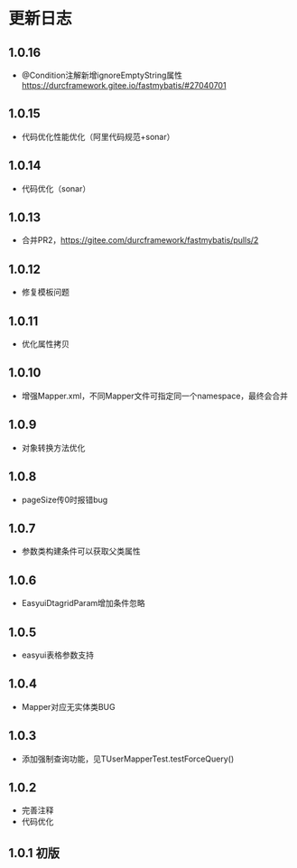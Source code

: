 # 更新日志

## 1.0.16

- @Condition注解新增ignoreEmptyString属性 https://durcframework.gitee.io/fastmybatis/#27040701

## 1.0.15

- 代码优化性能优化（阿里代码规范+sonar）

## 1.0.14

- 代码优化（sonar）

## 1.0.13

- 合并PR2，https://gitee.com/durcframework/fastmybatis/pulls/2

## 1.0.12

- 修复模板问题


## 1.0.11

- 优化属性拷贝

## 1.0.10

- 增强Mapper.xml，不同Mapper文件可指定同一个namespace，最终会合并

## 1.0.9

- 对象转换方法优化

## 1.0.8

- pageSize传0时报错bug

## 1.0.7

- 参数类构建条件可以获取父类属性

## 1.0.6

- EasyuiDtagridParam增加条件忽略

## 1.0.5

- easyui表格参数支持

## 1.0.4

- Mapper对应无实体类BUG

## 1.0.3

- 添加强制查询功能，见TUserMapperTest.testForceQuery()

## 1.0.2

- 完善注释
- 代码优化

## 1.0.1 初版